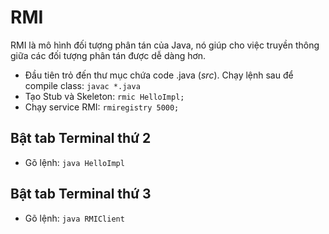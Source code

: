 ﻿# RMI

RMI là mô hình đối tượng phân tán của Java, nó giúp cho việc truyền thông giữa các đối tượng phân tán được dễ dàng hơn.
 
 
- Đầu tiên trỏ đến thư mục chứa code .java (*src*). Chạy lệnh sau để compile class: `javac *.java`
- Tạo Stub và Skeleton: `rmic HelloImpl;`
- Chạy service RMI: `rmiregistry 5000;`

## Bật tab Terminal thứ 2

- Gõ lệnh: `java HelloImpl`

## Bật tab Terminal thứ 3

- Gõ lệnh: `java RMIClient`